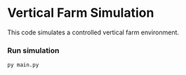 # Vertical Farm Simulation
This code simulates a controlled vertical farm environment.

### Run simulation
```py main.py```

